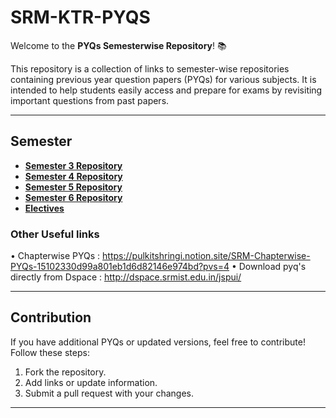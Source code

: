 # SRM-KTR-PYQS

Welcome to the **PYQs Semesterwise Repository**! 📚

This repository is a collection of links to semester-wise repositories containing previous year question papers (PYQs) for various subjects. It is intended to help students easily access and prepare for exams by revisiting important questions from past papers.

---

## Semester


- [**Semester 3 Repository**](https://github.com/pulkitshringi/SRM-Sem3-Notes-PYQS)
- [**Semester 4 Repository**](https://github.com/pulkitshringi/SRM-Sem-4-Notes-PYQS)
- [**Semester 5 Repository**](https://github.com/pulkitshringi/SRM-Sem5-Notes-PYQS)
- [**Semester 6 Repository**](https://github.com/pulkitshringi/SRM-Sem6-Notes-PYQS)
- [**Electives**](https://github.com/pulkitshringi/SRM-Electives)

### Other Useful links 
• Chapterwise PYQs : https://pulkitshringi.notion.site/SRM-Chapterwise-PYQs-15102330d99a801eb1d6d82146e974bd?pvs=4
• Download pyq's directly from Dspace : http://dspace.srmist.edu.in/jspui/

---

## Contribution

If you have additional PYQs or updated versions, feel free to contribute! Follow these steps:

1. Fork the repository.
2. Add links or update information.
3. Submit a pull request with your changes.

---
